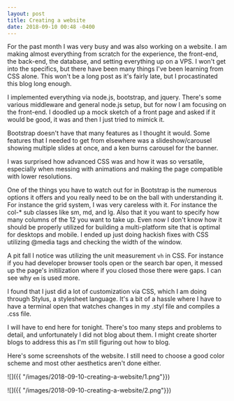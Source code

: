 ```yaml
---
layout: post
title: Creating a website
date: 2018-09-10 00:48 -0400
---
```


For the past month I was very busy and was also working on a website. I am making almost everything from scratch for the experience, the front-end, the back-end, the database, and setting everything up on a VPS. I won't get into the specifics, but there have been many things I've been learning from CSS alone. This won't be a long post as it's fairly late, but I procastinated this blog long enough.

I implemented everything via node.js, bootstrap, and jquery. There's some various middleware and general node.js setup, but for now I am focusing on the front-end. I doodled up a mock sketch of a front page and asked if it would be good, it was and then I just tried to mimick it.

Bootstrap doesn't have that many features as I thought it would. Some features that I needed to get from elsewhere was a slideshow/carousel showing multiple slides at once, and a ken burns carousel for the banner.

I was surprised how advanced CSS was and how it was so versatile, especially when messing with animations and making the page compatible with lower resolutions.

One of the things you have to watch out for in Bootstrap is the numerous options it offers and you really need to be on the ball with understanding it. For instance the grid system, I was very careless with it. For instance the col-* sub classes like sm, md, and lg. Also that it you want to specify how many columns of the 12 you want to take up. Even now I don't know how it should be properly utilized for building a multi-platform site that is optimal for desktops and mobile. I ended up just doing hackish fixes with CSS utilizing @media tags and checking the width of the window.

A pit fall I notice was utilizing the unit measurement `vh` in CSS. For instance if you had developer browser tools open or the search bar open, it messed up the page's initilization where if you closed those there were gaps. I can see why `em` is used more.

I found that I just did a lot of customization via CSS, which I am doing through Stylus, a stylesheet language. It's a bit of a hassle where I have to have a terminal open that watches changes in my .styl file and compiles a .css file.

I will have to end here for tonight. There's too many steps and problems to detail, and unfortunately I did not blog about them. I might create shorter blogs to address this as I'm still figuring out how to blog.

Here's some screenshots of the website. I still need to choose a good color scheme and most other aesthetics aren't done either.


![]({{ "/images/2018-09-10-creating-a-website/1.png"}})

![]({{ "/images/2018-09-10-creating-a-website/2.png"}})
